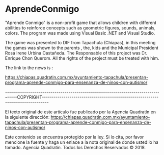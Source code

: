 # AprendeConmigo
"Aprende Conmigo" is a non-profit game that allows children with different abilities to reinforce concepts such as geometric figures, sounds, animals, colors.  The program was made using Visual Basic .NET and Visual Studio.

The game was presented to DIF from Tapachula (Chiapas), in this meeting the games was shown to the parents , the, kids and the Municipal President Rosa Irene Urbina Castañeda. 
The Responsable of this project was Dr. Enrique Chon Querom. All the rights of the project must be treated with him. 

The link to the news is : 

https://chiapas.quadratin.com.mx/ayuntamiento-tapachula/presentan-programa-aprende-conmigo-para-ensenanza-de-ninos-con-autismo/



------------------------------------------------------------------------------------COPYRIGHT---------------------------------------------------------------------------------

El texto original de este artículo fue publicado por la Agencia Quadratín en la siguiente dirección: https://chiapas.quadratin.com.mx/ayuntamiento-tapachula/presentan-programa-aprende-conmigo-para-ensenanza-de-ninos-con-autismo/

Este contenido se encuentra protegido por la ley. Si lo cita, por favor mencione la fuente y haga un enlace a la nota original de donde usted lo ha tomado. Agencia Quadratín. Todos los Derechos Reservados © 2018.


